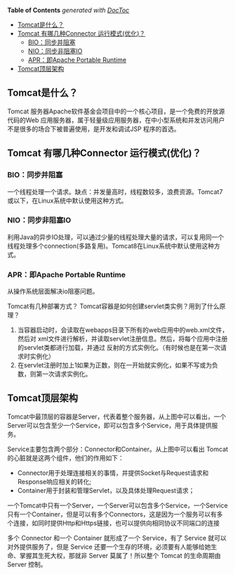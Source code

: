 <!-- START doctoc generated TOC please keep comment here to allow auto update -->
<!-- DON'T EDIT THIS SECTION, INSTEAD RE-RUN doctoc TO UPDATE -->
**Table of Contents**  *generated with [DocToc](https://github.com/thlorenz/doctoc)*

- [Tomcat是什么？](#tomcat%E6%98%AF%E4%BB%80%E4%B9%88)
- [Tomcat 有哪几种Connector 运行模式(优化)？](#tomcat-%E6%9C%89%E5%93%AA%E5%87%A0%E7%A7%8Dconnector-%E8%BF%90%E8%A1%8C%E6%A8%A1%E5%BC%8F%E4%BC%98%E5%8C%96)
  - [BIO：同步并阻塞](#bio%E5%90%8C%E6%AD%A5%E5%B9%B6%E9%98%BB%E5%A1%9E)
  - [NIO：同步非阻塞IO](#nio%E5%90%8C%E6%AD%A5%E9%9D%9E%E9%98%BB%E5%A1%9Eio)
  - [APR：即Apache Portable Runtime](#apr%E5%8D%B3apache-portable-runtime)
- [Tomcat顶层架构](#tomcat%E9%A1%B6%E5%B1%82%E6%9E%B6%E6%9E%84)

<!-- END doctoc generated TOC please keep comment here to allow auto update -->


## Tomcat是什么？
Tomcat 服务器Apache软件基金会项目中的一个核心项目，是一个免费的开放源代码的Web 应用服务器，属于轻量级应用服务器，在中小型系统和并发访问用户不是很多的场合下被普遍使用，是开发和调试JSP 程序的首选。
## Tomcat 有哪几种Connector 运行模式(优化)？
### BIO：同步并阻塞 
一个线程处理一个请求。缺点：并发量高时，线程数较多，浪费资源。Tomcat7或以下，在Linux系统中默认使用这种方式。
### NIO：同步非阻塞IO
利用Java的异步IO处理，可以通过少量的线程处理大量的请求，可以复用同一个线程处理多个connection(多路复用)。Tomcat8在Linux系统中默认使用这种方式。
### APR：即Apache Portable Runtime
从操作系统层面解决io阻塞问题。

Tomcat有几种部署方式？
Tomcat容器是如何创建servlet类实例？用到了什么原理？
1. 当容器启动时，会读取在webapps目录下所有的web应用中的web.xml文件，然后对 xml文件进行解析，并读取servlet注册信息。然后，将每个应用中注册的servlet类都进行加载，并通过 反射的方式实例化。（有时候也是在第一次请求时实例化）
2. 在servlet注册时加上1如果为正数，则在一开始就实例化，如果不写或为负数，则第一次请求实例化。


## Tomcat顶层架构
Tomcat中最顶层的容器是Server，代表着整个服务器，从上图中可以看出，一个Server可以包含至少一个Service，即可以包含多个Service，用于具体提供服务。

Service主要包含两个部分：Connector和Container。从上图中可以看出 Tomcat 的心脏就是这两个组件，他们的作用如下：
- Connector用于处理连接相关的事情，并提供Socket与Request请求和Response响应相关的转化;
- Container用于封装和管理Servlet，以及具体处理Request请求；

一个Tomcat中只有一个Server，一个Server可以包含多个Service，一个Service只有一个Container，但是可以有多个Connectors，这是因为一个服务可以有多个连接，如同时提供Http和Https链接，也可以提供向相同协议不同端口的连接

多个 Connector 和一个 Container 就形成了一个 Service，有了 Service 就可以对外提供服务了，但是 Service 还要一个生存的环境，必须要有人能够给她生命、掌握其生死大权，那就非 Server 莫属了！所以整个 Tomcat 的生命周期由 Server 控制。

